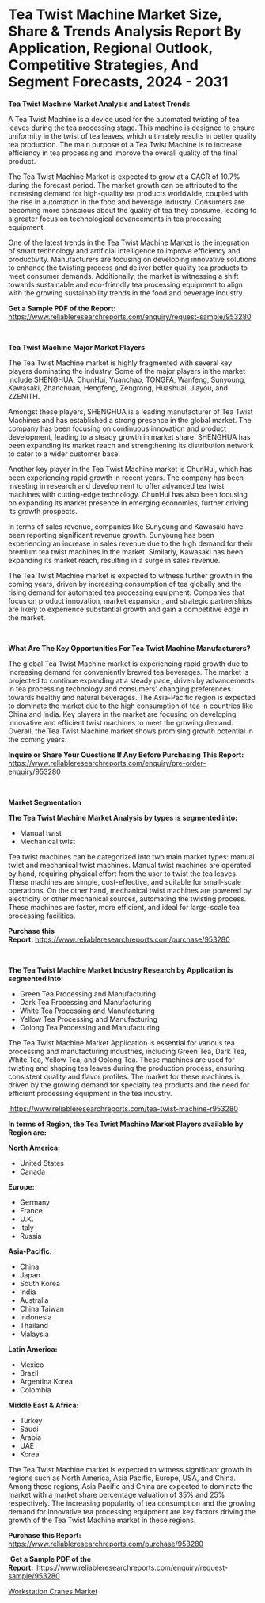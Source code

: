 <p><h1>Tea Twist Machine Market Size, Share & Trends Analysis Report By Application, Regional Outlook, Competitive Strategies, And Segment Forecasts, 2024 - 2031</h1></p><p><strong>Tea Twist Machine Market Analysis and Latest Trends</strong></p>
<p><p>A Tea Twist Machine is a device used for the automated twisting of tea leaves during the tea processing stage. This machine is designed to ensure uniformity in the twist of tea leaves, which ultimately results in better quality tea production. The main purpose of a Tea Twist Machine is to increase efficiency in tea processing and improve the overall quality of the final product.</p><p>The Tea Twist Machine Market is expected to grow at a CAGR of 10.7% during the forecast period. The market growth can be attributed to the increasing demand for high-quality tea products worldwide, coupled with the rise in automation in the food and beverage industry. Consumers are becoming more conscious about the quality of tea they consume, leading to a greater focus on technological advancements in tea processing equipment.</p><p>One of the latest trends in the Tea Twist Machine Market is the integration of smart technology and artificial intelligence to improve efficiency and productivity. Manufacturers are focusing on developing innovative solutions to enhance the twisting process and deliver better quality tea products to meet consumer demands. Additionally, the market is witnessing a shift towards sustainable and eco-friendly tea processing equipment to align with the growing sustainability trends in the food and beverage industry.</p></p>
<p><strong>Get a Sample PDF of the Report:&nbsp;</strong> <a href="https://www.reliableresearchreports.com/enquiry/request-sample/953280">https://www.reliableresearchreports.com/enquiry/request-sample/953280</a></p>
<p>&nbsp;</p>
<p><strong>Tea Twist Machine Major Market Players</strong></p>
<p><p>The Tea Twist Machine market is highly fragmented with several key players dominating the industry. Some of the major players in the market include SHENGHUA, ChunHui, Yuanchao, TONGFA, Wanfeng, Sunyoung, Kawasaki, Zhanchuan, Hengfeng, Zengrong, Huashuai, Jiayou, and ZZENITH.</p><p>Amongst these players, SHENGHUA is a leading manufacturer of Tea Twist Machines and has established a strong presence in the global market. The company has been focusing on continuous innovation and product development, leading to a steady growth in market share. SHENGHUA has been expanding its market reach and strengthening its distribution network to cater to a wider customer base.</p><p>Another key player in the Tea Twist Machine market is ChunHui, which has been experiencing rapid growth in recent years. The company has been investing in research and development to offer advanced tea twist machines with cutting-edge technology. ChunHui has also been focusing on expanding its market presence in emerging economies, further driving its growth prospects.</p><p>In terms of sales revenue, companies like Sunyoung and Kawasaki have been reporting significant revenue growth. Sunyoung has been experiencing an increase in sales revenue due to the high demand for their premium tea twist machines in the market. Similarly, Kawasaki has been expanding its market reach, resulting in a surge in sales revenue.</p><p>The Tea Twist Machine market is expected to witness further growth in the coming years, driven by increasing consumption of tea globally and the rising demand for automated tea processing equipment. Companies that focus on product innovation, market expansion, and strategic partnerships are likely to experience substantial growth and gain a competitive edge in the market.</p></p>
<p>&nbsp;</p>
<p><strong>What Are The Key Opportunities For Tea Twist Machine Manufacturers?</strong></p>
<p><p>The global Tea Twist Machine market is experiencing rapid growth due to increasing demand for conveniently brewed tea beverages. The market is projected to continue expanding at a steady pace, driven by advancements in tea processing technology and consumers' changing preferences towards healthy and natural beverages. The Asia-Pacific region is expected to dominate the market due to the high consumption of tea in countries like China and India. Key players in the market are focusing on developing innovative and efficient twist machines to meet the growing demand. Overall, the Tea Twist Machine market shows promising growth potential in the coming years.</p></p>
<p><strong>Inquire or Share Your Questions If Any Before Purchasing This Report:</strong> <a href="https://www.reliableresearchreports.com/enquiry/pre-order-enquiry/953280">https://www.reliableresearchreports.com/enquiry/pre-order-enquiry/953280</a></p>
<p>&nbsp;</p>
<p><strong>Market Segmentation</strong></p>
<p><strong>The Tea Twist Machine Market Analysis by types is segmented into:</strong></p>
<p><ul><li>Manual twist</li><li>Mechanical twist</li></ul></p>
<p><p>Tea twist machines can be categorized into two main market types: manual twist and mechanical twist machines. Manual twist machines are operated by hand, requiring physical effort from the user to twist the tea leaves. These machines are simple, cost-effective, and suitable for small-scale operations. On the other hand, mechanical twist machines are powered by electricity or other mechanical sources, automating the twisting process. These machines are faster, more efficient, and ideal for large-scale tea processing facilities.</p></p>
<p><strong>Purchase this Report:&nbsp;</strong><a href="https://www.reliableresearchreports.com/purchase/953280">https://www.reliableresearchreports.com/purchase/953280</a></p>
<p>&nbsp;</p>
<p><strong>The Tea Twist Machine Market Industry Research by Application is segmented into:</strong></p>
<p><ul><li>Green Tea Processing and Manufacturing</li><li>Dark Tea Processing and Manufacturing</li><li>White Tea Processing and Manufacturing</li><li>Yellow Tea Processing and Manufacturing</li><li>Oolong Tea Processing and Manufacturing</li></ul></p>
<p><p>The Tea Twist Machine Market Application is essential for various tea processing and manufacturing industries, including Green Tea, Dark Tea, White Tea, Yellow Tea, and Oolong Tea. These machines are used for twisting and shaping tea leaves during the production process, ensuring consistent quality and flavor profiles. The market for these machines is driven by the growing demand for specialty tea products and the need for efficient processing equipment in the tea industry.</p></p>
<p><a href="https://www.reliableresearchreports.com/tea-twist-machine-r953280">&nbsp;https://www.reliableresearchreports.com/tea-twist-machine-r953280</a></p>
<p><strong>In terms of Region, the Tea Twist Machine Market Players available by Region are:</strong></p>
<p>
    <p> <strong> North America: </strong>
        <ul>
            <li>United States</li>
            <li>Canada</li>
        </ul>
        </p> 
    <p> <strong> Europe: </strong>
        <ul>
            <li>Germany</li>
            <li>France</li>
            <li>U.K.</li>
            <li>Italy</li>
            <li>Russia</li>
        </ul>
        </p> 
    <p> <strong> Asia-Pacific: </strong>
        <ul>
            <li>China</li>
            <li>Japan</li>
            <li>South Korea</li>
            <li>India</li>
            <li>Australia</li>
            <li>China Taiwan</li>
            <li>Indonesia</li>
            <li>Thailand</li>
            <li>Malaysia</li>
        </ul>
        </p> 
    <p> <strong> Latin America: </strong>
        <ul>
            <li>Mexico</li>
            <li>Brazil</li>
            <li>Argentina Korea</li>
            <li>Colombia</li>
        </ul>
        </p> 
    <p> <strong> Middle East & Africa: </strong>
        <ul>
            <li>Turkey</li>
            <li>Saudi</li>
            <li>Arabia</li>
            <li>UAE</li>
            <li>Korea</li>
        </ul>
    </p>
    </p>
<p><p>The Tea Twist Machine market is expected to witness significant growth in regions such as North America, Asia Pacific, Europe, USA, and China. Among these regions, Asia Pacific and China are expected to dominate the market with a market share percentage valuation of 35% and 25% respectively. The increasing popularity of tea consumption and the growing demand for innovative tea processing equipment are key factors driving the growth of the Tea Twist Machine market in these regions.</p></p>
<p><strong>Purchase this Report: </strong><a href="https://www.reliableresearchreports.com/purchase/953280">https://www.reliableresearchreports.com/purchase/953280</a></p>
<p>&nbsp;<strong>Get a Sample PDF of the Report:&nbsp;&nbsp;</strong><a href="https://www.reliableresearchreports.com/enquiry/request-sample/953280">https://www.reliableresearchreports.com/enquiry/request-sample/953280</a></p>
<p><strong></strong></p>
<p><p><a href="https://github.com/timeliteaut/Market-Research-Report-List-3/blob/main/workstation-cranes-market.md">Workstation Cranes Market</a></p></p>